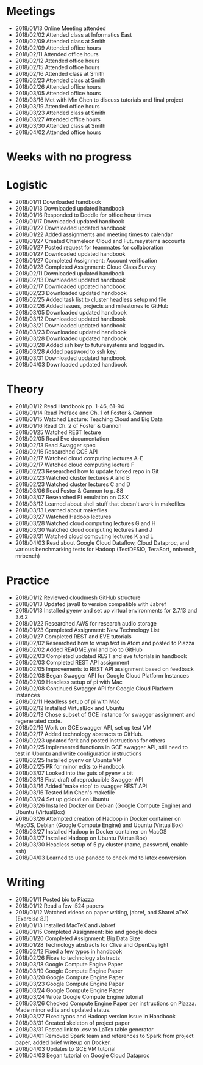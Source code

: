 # Meetings

* 2018/01/13 Online Meeting attended
* 2018/02/02 Attended class at Informatics East
* 2018/02/09 Attended class at Smith
* 2018/02/09 Attended office hours
* 2018/02/11 Attended office hours
* 2018/02/12 Attended office hours
* 2018/02/15 Attended office hours
* 2018/02/16 Attended class at Smith
* 2018/02/23 Attended class at Smith
* 2018/02/26 Attended office hours
* 2018/03/05 Attended office hours
* 2018/03/16 Met with Min Chen to discuss tutorials and final project
* 2018/03/19 Attended office hours
* 2018/03/23 Attended class at Smith
* 2018/03/27 Attended office hours
* 2018/03/30 Attended class at Smith
* 2018/04/02 Attended office hours


# Weeks with no progress


# Logistic

* 2018/01/11 Downloaded handbook
* 2018/01/13 Downloaded updated handbook
* 2018/01/16 Responded to Doddle for office hour times
* 2018/01/17 Downloaded updated handbook
* 2018/01/22 Downloaded updated handbook
* 2018/01/22 Added assignments and meeting times to calendar
* 2018/01/27 Created Chameleon Cloud and Futuresystems accounts
* 2018/01/27 Posted request for teammates for collaboration
* 2018/01/27 Downloaded updated handbook
* 2018/01/27 Completed Assignment: Account verification
* 2018/01/28 Completed Assignment: Cloud Class Survey
* 2018/02/11 Downloaded updated handbook
* 2018/02/13 Downloaded updated handbook
* 2018/02/17 Downloaded updated handbook
* 2018/02/23 Downloaded updated handbook
* 2018/02/25 Added task list to cluster headless setup md file
* 2018/02/26 Added issues, projects and milestones to GitHub
* 2018/03/05 Downloaded updated handbook
* 2018/03/12 Downloaded updated handbook
* 2018/03/21 Downloaded updated handbook
* 2018/03/23 Downloaded updated handbook
* 2018/03/28 Downloaded updated handbook
* 2018/03/28 Added ssh key to futuresystems and logged in.
* 2018/03/28 Added password to ssh key.
* 2018/03/31 Downloaded updated handbook
* 2018/04/03 Downloaded updated handbook


# Theory

* 2018/01/12 Read Handbook pp. 1-46, 61-94
* 2018/01/14 Read Preface and Ch. 1 of Foster & Gannon
* 2018/01/15 Watched Lecture: Teaching Cloud and Big Data
* 2018/01/16 Read Ch. 2 of Foster & Gannon
* 2018/01/25 Watched REST lecture
* 2018/02/05 Read Eve documentation
* 2018/02/13 Read Swagger spec 
* 2018/02/16 Researched GCE API
* 2018/02/17 Watched cloud computing lectures A-E
* 2018/02/17 Watched cloud computing lecture F
* 2018/02/23 Researched how to update forked repo in Git
* 2018/02/23 Watched cluster lectures A and B
* 2018/02/23 Watched cluster lectures C and D
* 2018/03/06 Read Foster & Gannon to p. 88
* 2018/03/07 Researched Pi emulation on OSX
* 2018/03/12 Learned about shell stuff that doesn't work in makefiles
* 2018/03/13 Learned about makefiles
* 2018/03/27 Watched Hadoop lectures
* 2018/03/28 Watched cloud computing lectures G and H
* 2018/03/30 Watched cloud computing lectures I and J
* 2018/03/31 Watched cloud computing lectures K and L
* 2018/04/03 Read about Google Cloud Dataflow, Cloud Dataproc, and various 
benchmarking tests for Hadoop (TestDFSIO, TeraSort, nnbench, mrbench)


# Practice

* 2018/01/12 Reviewed cloudmesh GitHub structure
* 2018/01/13 Updated java8 to version compatible with Jabref
* 2018/01/13 Installed pyenv and set up virtual environments for 2.7.13 and
3.6.2
* 2018/01/22 Researched AWS for research audio storage
* 2018/01/23 Cpmpleted Assignment: New Technology List
* 2018/01/27 Completed REST and EVE tutorials
* 2018/02/02 Researched how to wrap text in Atom and posted to Piazza
* 2018/02/02 Added README.yml and bio to GitHub
* 2018/02/03 Completed updated REST and eve tutorials in handbook
* 2018/02/03 Completed REST API assignment
* 2018/02/05 Improvements to REST API assignment based on feedback
* 2018/02/08 Began Swagger API for Google Cloud Platform Instances
* 2018/02/09 Headless setup of pi with Mac
* 2018/02/08 Continued Swagger API for Google Cloud Platform Instances
* 2018/02/11 Headless setup of pi with Mac
* 2018/02/12 Installed VirtualBox and Ubuntu
* 2018/02/13 Chose subset of GCE instance for swagger assignment and
regenerated code. 
* 2018/02/16 Work on GCE swagger API, set up test VM 
* 2018/02/17 Added technology abstracts to GitHub.
* 2018/02/23 updated fork and posted instructions for others
* 2018/02/25 Implemented functions in GCE swagger API, still need to test in Ubuntu 
and write configuration instructions
* 2018/02/25 Installed pyenv on Ubuntu VM
* 2018/02/25 PR for minor edits to Handbook
* 2018/03/07 Looked into the guts of pyenv a bit
* 2018/03/13 First draft of reproducible Swagger API
* 2018/03/16 Added 'make stop' to swagger REST API
* 2018/03/16 Tested Min Chen's makefile
* 2018/03/24 Set up gcloud on Ubuntu
* 2018/03/26 Installed Docker on Debian (Google Compute Engine) and Ubuntu 
(VirtualBox)
* 2018/03/26 Attempted creation of Hadoop in Docker container on MacOS, Debian 
(Google Compute Engine) and Ubuntu (VirtualBox)
* 2018/03/27 Installed Hadoop in Docker container on MacOS
* 2018/03/27 Installed Hadoop on Ubuntu (VirtualBox)
* 2018/03/30 Headless setup of 5 py cluster (name, password, enable ssh)
* 2018/04/03 Learned to use pandoc to check md to latex conversion

# Writing

* 2018/01/11 Posted bio to Piazza
* 2018/01/12 Read a few I524 papers
* 2018/01/12 Watched videos on paper writing, jabref, and ShareLaTeX (Exercise
8.1)
* 2018/01/13 Installed MacTeX and Jabref
* 2018/01/15 Completed Assignment: bio and google docs
* 2018/01/20 Completed Assignment: Big Data Size
* 2018/01/28 Technology abstracts for Clive and OpenDaylight
* 2018/02/12 Fixed a few typos in handbook
* 2018/02/26 Fixes to technology abstracts
* 2018/03/18 Google Compute Engine Paper 
* 2018/03/19 Google Compute Engine Paper 
* 2018/03/20 Google Compute Engine Paper 
* 2018/03/23 Google Compute Engine Paper 
* 2018/03/24 Google Compute Engine Paper 
* 2018/03/24 Wrote Google Compute Engine tutorial
* 2018/03/26 Checked Compute Engine Paper per instructions on Piazza. Made 
minor edits and updated status.
* 2018/03/27 Fixed typos and Hadoop version issue in Handbook
* 2018/03/31 Created skeleton of project paper
* 2018/03/31 Posted link to .csv to LaTex table generator
* 2018/04/01 Removed Spark team and references to Spark from project paper,
added brief writeup on Docker. 
* 2018/04/03 Updates to GCE VM tutorial
* 2018/04/03 Began tutorial on Google Cloud Dataproc
